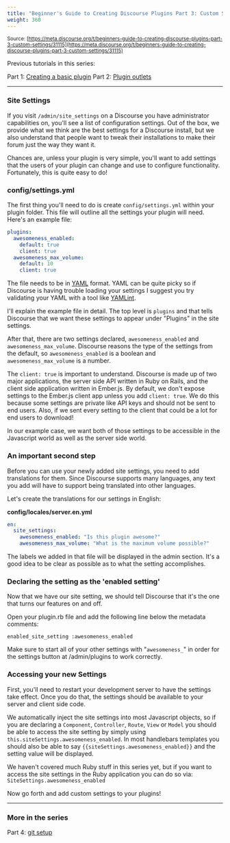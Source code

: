 ```yaml
---
title: "Beginner's Guide to Creating Discourse Plugins Part 3: Custom Settings"
weight: 360
---
```


<small class="documentation-source">Source: [https://meta.discourse.org/t/beginners-guide-to-creating-discourse-plugins-part-3-custom-settings/31115](https://meta.discourse.org/t/beginners-guide-to-creating-discourse-plugins-part-3-custom-settings/31115)</small>

Previous tutorials in this series:

Part 1: [Creating a basic plugin](http://learndiscourse.org/beginners-guide-to-creating-discourse-plugins)
Part 2: [Plugin outlets](http://learndiscourse.org/beginners-guide-to-creating-discourse-plugins-part-2-plugin-outlets)

---

### Site Settings

If you visit `/admin/site_settings` on a Discourse you have administrator capabilities on, you'll see a list of configuration settings. Out of the box, we provide what we think are the best settings for a Discourse install, but we also understand that people want to tweak their installations to make their forum just the way they want it.

Chances are, unless your plugin is very simple, you'll want to add settings that the users of your plugin can change and use to configure functionality. Fortunately, this is quite easy to do!

### config/settings.yml

The first thing you'll need to do is create `config/settings.yml` within your plugin folder. This file will outline all the settings your plugin will need. Here's an example file:

```yml
plugins:
  awesomeness_enabled:
    default: true
    client: true
  awesomeness_max_volume:
    default: 10
    client: true
```

The file needs to be in [YAML](https://en.wikipedia.org/wiki/YAML) format. YAML can be quite picky so if Discourse is having trouble loading your settings I suggest you try validating your YAML with a tool like [YAMLint](http://www.yamllint.com/).

I'll explain the example file in detail. The top level is `plugins` and that tells Discourse that we want these settings to appear under "Plugins" in the site settings.

After that, there are two settings declared, `awesomeness_enabled` and `awesomeness_max_volume`. Discourse reasons the type of the settings from the default, so `awesomeness_enabled` is a boolean and `awesomeness_max_volume` is a number.

The `client: true` is important to understand. Discourse is made up of two major applications, the server side API written in Ruby on Rails, and the client side application written in Ember.js. By default, we don't expose settings to the Ember.js client app unless you add `client: true`. We do this because some settings are private like API keys and should not be sent to end users. Also, if we sent every setting to the client that could be a lot for end users to download!

In our example case, we want both of those settings to be accessible in the Javascript world as well as the server side world.

### An important second step

Before you can use your newly added site settings, you need to add translations for them. Since Discourse supports many languages, any text you add will have to support being translated into other languages. 

Let's create the translations for our settings in English:

**config/locales/server.en.yml** 

```yaml
en:
  site_settings:
    awesomeness_enabled: "Is this plugin awesome?"
    awesomeness_max_volume: "What is the maximum volume possible?"
```

The labels we added in that file will be displayed in the admin section. It's a good idea to be clear as possible as to what the setting accomplishes.

### Declaring the setting as the 'enabled setting'
Now that we have our site setting, we should tell Discourse that it's the one that turns our features on and off.

Open your plugin.rb file and add the following line below the metadata comments:

    enabled_site_setting :awesomeness_enabled

Make sure to start all of your other settings with "`awesomeness_`" in order for the settings button at /admin/plugins to work correctly.

### Accessing your new Settings

First, you'll need to restart your development server to have the settings take effect. Once you do that, the settings should be available to your server and client side code.

We automatically inject the site settings into most Javascript objects, so if you are declaring a `Component`, `Controller`, `Route`, `View` or `Model` you should be able to access the site setting by simply using `this.siteSettings.awesomeness_enabled`. In most handlebars templates you should also be able to say `{{siteSettings.awesomeness_enabled}}` and the setting value will be displayed.

We haven't covered much Ruby stuff in this series yet, but if you want to access the site settings in the Ruby application you can do so via: `SiteSettings.awesomeness_enabled`

Now go forth and add custom settings to your plugins!

---
### More in the series

Part 4: [git setup](http://learndiscourse.org/beginners-guide-to-creating-discourse-plugins-part-4-git-setup)

